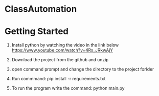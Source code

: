 # ClassAutomation


# Getting Started
1. Install python by watching the video in the link below
    https://www.youtube.com/watch?v=4Rx_JRkwAjY


2. Download the project from the github and unzip


3. open command prompt and change the directory to the project forlder

4. Run commmand:
      pip install -r requirements.txt

5. To run the program write the command:
      python main.py
      
      
  
